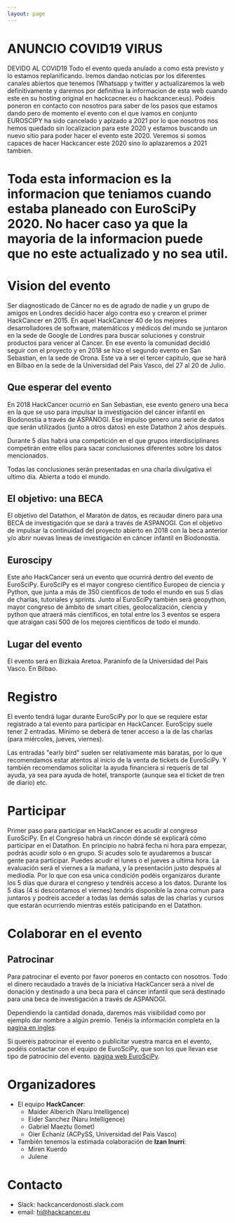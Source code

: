 ```yaml
---
layout: page
---
```


# ANUNCIO COVID19 VIRUS

DEVIDO AL COVID19 Todo el evento queda anulado a como esta previsto y lo estamos replanificando. Iremos dandao noticias por los diferentes canales abiertos que tenemos (Whatsapp y twitter y actualizaremos la web definitivamente y daremos por definitiva la informacion de esta web cuando este en su hosting original en hackcacner.eu o hackcancer.eus). Podeis poneron en contacto con nosotros para saber de los pasos que estamos dando pero de momento el evento con el que ivamos en conjunto EUROSCIPY ha sido cancelado y aplzado a 2021 por lo que nosotros nos hemos quedado sin localizacion para este 2020 y estamos buscando un nuevo sitio para poder hacer el evento este 2020. Veremos si somos capaces de hacer Hackcancer este 2020 sino lo aplazaremos a 2021 tambien. 

# Toda esta informacion es la informacion que teniamos cuando estaba planeado con EuroSciPy 2020. No hacer caso ya que la mayoria de la informacion puede que no este actualizado y no sea util.


# Vision del evento

Ser diagnosticado de Cáncer no es de agrado de nadie y un grupo de amigos en Londres decidió
hacer algo contra eso y crearon el primer HackCancer en 2015. En aquel HackCancer 40 de los
mejores desarrolladores de software, matemáticos y médicos del mundo se juntaron en la sede
de Google de Londres para buscar soluciones y construir productos para vencer al Cancer. En ese
evento la comunidad decidió seguir con el proyecto y en 2018 se hizo el segundo evento en San Sebastian,
en la sede de Orona. Este va a ser el tercer capitulo, que se hará en Bilbao en la sede de la
Universidad del Pais Vasco, del 27 al 20 de Julio.

## Que esperar del evento

En 2018 HackCancer ocurrió en San Sebastian, ese evento genero una beca en la que se uso
para impulsar la investigación del cáncer infantil en Biodonostia a través de ASPANOGI.
Ese impulso genero una serie de datos que serán utilizados (junto a otros datos)
en este Datathon 2 años después.

Durante 5 días habrá una competición en el que grupos interdisciplinares competirán entre
ellos para sacar conclusiones diferentes sobre los datos mencionados.

Todas las conclusiones serán presentadas en una charla divulgativa el ultimo día. Abierta a todo el mundo.

## El objetivo: una BECA

El objetivo del Datathon, el Maratón de datos, es recaudar dinero para una BECA
de investigación que se dará a través de ASPANOGI.
Con el objetivo de impulsar la continuidad del proyecto abierto en 2018 con la beca anterior y/o abrir nuevas
lineas de investigación en cáncer infantil en Biodonostia.

## Euroscipy

Este año HackCancer será un evento que ocurrirá dentro del evento de EuroSciPy. EuroSciPy es el mayor congreso científico Europeo de ciencia y Python, que junta a más de 350 científicos de todo el mundo en sus 5 días de charlas, tutoriales y sprints. Junto al EuroSciPy también será geopython, mayor congreso de ámbito de smart cities, geolocalización, ciencia y python que atraerá más científicos, en total entre los 3 eventos se espera que atraigan casi 500 de los mejores científicos de todo el mundo.

## Lugar del evento

El evento será en Bizkaia Aretoa. Paraninfo de la Universidad del Pais Vasco. En Bilbao.

# Registro
El evento tendrá lugar durante EuroSciPy por lo que se requiere estar registrado a tal evento para participar en HackCancer. EuroScipy suele tener 2 entradas. Mínimo se deberá de tener acceso a la de las charlas (para miércoles, jueves, viernes).

Las entradas "early bird" suelen ser relativamente más baratas, por lo que recomendamos estar atentos al inicio de la venta de tickets de EuroSciPy. Y también recomendamos solicitar la ayuda financiera si requerís de tal ayuda, ya sea para ayuda de hotel, transporte (aunque sea el ticket de tren de diario) etc.

# Participar

Primer paso para participar en HackCancer es acudir al congreso EuroSciPy. En el Congreso habrá un rincón dónde sé explicará cómo participar en el Datathon. En principio no habrá fecha ni hora para empezar, podrás acudir solo o en grupo. Si acudes solo te ayudaremos a buscar gente para participar. Puedes acudir el lunes o el jueves a ultima hora. La evaluación será el viernes a la mañana, y la presentación justo después al mediodía. Por lo que con esa unica condición podéis organizaros durante los 5 días que durara el congreso y tendréis acceso a los datos. Durante los 5 dias (4 si descontamos el viernes) tendris disponible la zona comun para juntaros y podreis acceder a todas las demás salas de las charlas y cursos que estarán ocurriendo mientras estéis paticipando en el Datathon.

# Colaborar en el evento

## Patrocinar
Para patrocinar el evento por favor poneros en contacto con nosotros.
Todo el dinero recaudado a través de la iniciativa HackCancer será a nivel de donación y destinado a una beca para el cáncer infantil que será destinado para una beca de investigación a través de ASPANOGI.

Dependiendo la cantidad donada, daremos más visibilidad como por ejemplo dar nombre a algún premio. Tenéis la información completa en la [pagina en ingles](https://hackcancer.github.io/sponsoring.html).

Si queréis patrocinar el evento o publicitar vuestra marca en el evento, podéis contactar con el equipo de EuroSciPy, que son los que llevan ese tipo de patrocinio del evento. [pagina web EuroSciPy](https://www.euroscipy.org/2020).

# Organizadores

- El equipo **HackCancer**:
  - Maider Alberich (Naru Intelligence)
  - Eider Sanchez (Naru Intelligence)
  - Gabriel Maeztu (Iomet)
  - Oier Echaniz (ACPySS, Universidad del Pais Vasco)
- También tenemos la estimada colaboración de **Izan Inurri**:
  - Miren Kuerdo
  - Julene

# Contacto

- Slack: hackcancerdonosti.slack.com
- email: hi@hackcancer.eu
